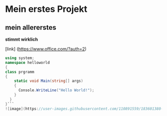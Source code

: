 # Mein erstes Projekt
## mein allererstes
**stimmt wirklich**

[link] (https://www.office.com/?auth=2)
```c#
using system;
namespace helloworld
{
class prgramm
{
    static void Main(string[] args)
    {
      Console.WriteLine("Hello World!");    
    }
  }
}```
![image](https://user-images.githubusercontent.com/110891559/183601380-95ad0c18-1c54-483d-b038-ba9a8b1087aa.png)
